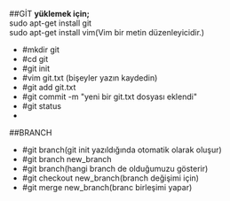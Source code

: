 ##GİT
**yüklemek için;**  
sudo apt-get install git  
sudo apt-get install vim(Vim bir metin düzenleyicidir.) 
 
- #mkdir git  
- #cd git    
- #git init
- #vim git.txt (bişeyler yazın kaydedin)
- #git add git.txt
- #git commit -m "yeni bir git.txt dosyası eklendi"  
- #git status  
- 
##BRANCH  

- #git branch(git init yazıldığında otomatik olarak oluşur)  
- #git branch new_branch  
- #git branch(hangi branch de olduğumuzu gösterir)  
- #git checkout new_branch(branch değişimi için)  
- #git merge new_branch(branc birleşimi yapar) 
